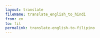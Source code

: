 ```yaml
--- 
layout: translate 
fileName: translate_english_to_hindi 
from: en
to: fil 
permalink: translate-english-to-filipino
---
```

